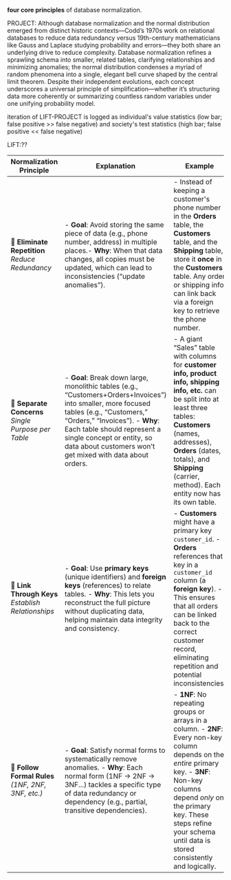**four core principles** of database normalization.

PROJECT: Although database normalization and the normal distribution emerged from distinct historic contexts—Codd’s 1970s work on relational databases to reduce data redundancy versus 19th-century mathematicians like Gauss and Laplace studying probability and errors—they both share an underlying drive to reduce complexity. Database normalization refines a sprawling schema into smaller, related tables, clarifying relationships and minimizing anomalies; the normal distribution condenses a myriad of random phenomena into a single, elegant bell curve shaped by the central limit theorem. Despite their independent evolutions, each concept underscores a universal principle of simplification—whether it’s structuring data more coherently or summarizing countless random variables under one unifying probability model.

iteration of LIFT-PROJECT is logged as individual's value statistics (low bar; false positive >> false negative) and society's test statistics (high bar; false positive << false negative)

LIFT:??

| Normalization Principle                             | **Explanation**                                                                                                                                                                                                                                                                                     | **Example**                                                                                                                                                                                                                                                                     |
| --------------------------------------------------- | --------------------------------------------------------------------------------------------------------------------------------------------------------------------------------------------------------------------------------------------------------------------------------------------------- | ------------------------------------------------------------------------------------------------------------------------------------------------------------------------------------------------------------------------------------------------------------------------------- |
| **🔂 Eliminate Repetition** _Reduce Redundancy_     | - **Goal**: Avoid storing the same piece of data (e.g., phone number, address) in multiple places.- **Why**: When that data changes, all copies must be updated, which can lead to inconsistencies (“update anomalies”).                                                                            | - Instead of keeping a customer's phone number in the **Orders** table, the **Customers** table, and the **Shipping** table, store it **once** in the **Customers** table. Any order or shipping info can link back via a foreign key to retrieve the phone number.             |
| **📂 Separate Concerns** _Single Purpose per Table_ | - **Goal**: Break down large, monolithic tables (e.g., “Customers+Orders+Invoices”) into smaller, more focused tables (e.g., “Customers,” “Orders,” “Invoices”). - **Why**: Each table should represent a single concept or entity, so data about customers won’t get mixed with data about orders. | - A giant “Sales” table with columns for **customer info, product info, shipping info, etc.** can be split into at least three tables: **Customers** (names, addresses), **Orders** (dates, totals), and **Shipping** (carrier, method). Each entity now has its own table.     |
| **🔑 Link Through Keys** _Establish Relationships_  | - **Goal**: Use **primary keys** (unique identifiers) and **foreign keys** (references) to relate tables. - **Why**: This lets you reconstruct the full picture without duplicating data, helping maintain data integrity and consistency.                                                          | - **Customers** might have a primary key `customer_id`. - **Orders** references that key in a `customer_id` column (a **foreign key**). - This ensures that all orders can be linked back to the correct customer record, eliminating repetition and potential inconsistencies. |
| **📏 Follow Formal Rules** _(1NF, 2NF, 3NF, etc.)_  | - **Goal**: Satisfy normal forms to systematically remove anomalies. - **Why**: Each normal form (1NF → 2NF → 3NF...) tackles a specific type of data redundancy or dependency (e.g., partial, transitive dependencies).                                                                            | - **1NF**: No repeating groups or arrays in a column. - **2NF**: Every non-key column depends on the _entire_ primary key. - **3NF**: Non-key columns depend _only_ on the primary key. These steps refine your schema until data is stored consistently and logically.         |
